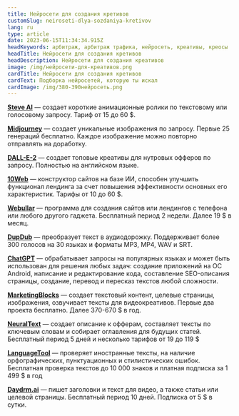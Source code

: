 ```yaml
---
title: Нейросети для создания кретивов
customSlug: neiroseti-dlya-sozdaniya-kretivov
lang: ru
type: article
date: 2023-06-15T11:34:34.915Z
headKeywords: арбитраж, арбитраж трафика, нейросеть, креативы, креосы
headTitle: Нейросети для создания кретивов
headDescription: Нейросети для создания креативов
image: /img/нейросети-для-креативов.png
cardTitle: Нейросети для создания кретивов
cardText: Подборка нейросетей, которую ты искал
cardImage: /img/380-390нейросеть.png
---
```

**[Steve AI](https://www.steve.ai/)** — создает короткие анимационные ролики по текстовому или голосовому запросу. Тариф от 15 до 60 $. 

**[Midjourney](https://www.midjourney.com/home/?callbackUrl=%2Fapp%2F)** — создает уникальные изображения по запросу. Первые 25 генераций бесплатно. Каждое изображение можно повторно отправлять на доработку. 

**[DALL-E-2](https://openai.com/product/dall-e-2)** — создает топовые креативы для нутровых офферов по запросу. Полностью на английском языке.

**[10Web](https://10web.io/)** — конструктор сайтов на базе ИИ, способен улучшить функционал лендинга за счет повышения эффективности основных его характеристик. Тарифы от 10 до 60 $. 

**[Webullar](https://webullar.com/)** — программа для создания сайтов или лендингов с телефона или любого другого гаджета. Бесплатный период 2 недели. Далее 19 $ в месяц.

**[DupDub](https://www.dupdub.com/)** — преобразует текст в аудиодорожку. Поддерживает более 300 голосов на 30 языках и форматы MP3, MP4, WAV и SRT. 

**[ChatGPT](https://chat.openai.com/chat)** — обрабатывает запросы на популярных языках и может быть использован для решения любых задач: создание приложений на ОС Android, написание и редактирование кода, составление SEO-описания страницы, создание, перевод и пересказ текстов любой сложности. 

**[MarketingBlocks](https://hey.marketingblocks.ai/)** — создает текстовый контент, целевые страницы, изображения, озвучивает тексты для видеокреативов. Первые два проекта бесплатно. Далее 370-670 $ в год. 

**[NeuralText](https://www.neuraltext.com/)** — создает описание к офферам, составляет тексты по ключевым словам и собирает оглавления для будущих статей. Бесплатный период 5 дней и несколько тарифов от 19 до 119 $ 

**[LanguageTool](https://languagetool.org/ru)** — проверяет иностранные тексты, на наличие орфографических, пунктуационных и стилистических ошибок. Бесплатная проверка текстов до 10 000 знаков и платная подписка за 1 499 $ в год

**[Daydrm.ai](https://www.daydrm.ai/)** — пишет заголовки и текст для видео, а также статьи или целевой страницы. Бесплатный период 10 дней. Подписка от 5 $ в сутки.